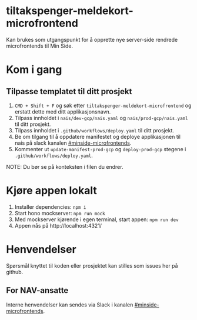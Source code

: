 # tiltakspenger-meldekort-microfrontend

Kan brukes som utgangspunkt for å opprette nye server-side rendrede microfrontends til Min Side.

# Kom i gang

## Tilpasse templatet til ditt prosjekt

1. `CMD + Shift + F` og søk etter `tiltakspenger-meldekort-microfrontend` og erstatt dette med ditt applikasjonsnavn.
2. Tilpass innholdet i `nais/dev-gcp/nais.yaml` og `nais/prod-gcp/nais.yaml` til ditt prosjekt.
3. Tilpass innholdet i `.github/workflows/deploy.yaml` til ditt prosjekt.
4. Be om tilgang til å oppdatere manifestet og deploye applikasjonen til nais på slack kanalen [#minside-microfrontends](https://nav-it.slack.com/archives/C04V21LT27P).
5. Kommenter ut `update-manifest-prod-gcp` og `deploy-prod-gcp` stegene i `.github/workflows/deploy.yaml`.

NOTE: Du bør se på konteksten i filen du endrer.

# Kjøre appen lokalt

1. Installer dependencies: `npm i`
2. Start hono mockserver: `npm run mock`
3. Med mockserver kjørende i egen terminal, start appen: `npm run dev`
4. Appen nås på http://localhost:4321/

# Henvendelser

Spørsmål knyttet til koden eller prosjektet kan stilles som issues her på github.

## For NAV-ansatte

Interne henvendelser kan sendes via Slack i kanalen [#minside-microfrontends](https://nav-it.slack.com/archives/C04V21LT27P).
